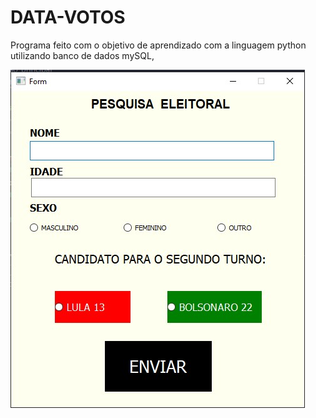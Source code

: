 # DATA-VOTOS 
Programa feito com o objetivo de aprendizado com a linguagem python utilizando banco de dados mySQL,


![Getting Started](./repo.jpg)
